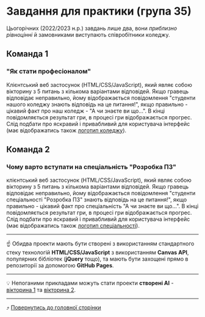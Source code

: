 # Завдання для практики (група 35)

Цьогорічних (2022/2023 н.р.) завдань лише два, вони *приблизно рівноцінні* й замовниками виступають співробітники коледжу. 

## Команда 1

### "Як стати професіоналом"

Клієнтський веб застосунок (HTML/CSS/JavaScript), який являє собою вікторину з 5 питань з кількома варіантами відповідей. 
Якщо гравець відповідає неправильно, йому відображається повідомлення "студенти нашого коледжу знають відповідь на це питання!", якщо правильно - 
цікавий факт про наш коледж - "А чи знаєте ви що...". 
В кінці повідомляється результат гри, в процесі гри відображається прогрес. 
Слід подбати про яскравий і привабливий для користувача інтерфейс (має відображатись також [логотип коледжу](https://lh5.googleusercontent.com/MzMPFtypggFreYwLUEFRovPJvkigTmBqCs5aIWxnATK1ibn9qQ_GAVf_oqfDsTBgKQyuHMPmo1k9fYep50xpog=w1280)).

## Команда 2

### Чому варто вступати на спеціальність "Розробка ПЗ"

клієнтський веб застосунок (HTML/CSS/JavaScript), який являє собою вікторину з 5 питань з кількома варіантами відповідей. 
Якщо гравець відповідає неправильно, йому відображається повідомлення "студенти спеціальності "Розробка ПЗ" знають відповідь на це питання!", якщо правильно - 
цікавий факт про спеціальність "А чи знаєте ви що...". 
В кінці повідомляється результат гри, в процесі гри відображається прогрес. 
Слід подбати про яскравий і привабливий для користувача інтерфейс (має відображатись також [логотип спеціальності](https://github.com/liketaurus/SE-practice-template/raw/main/docs/images/resources/SE-logo-transparent.png)).

---

☝️ Обидва проекти мають бути створені з використанням стандартного стеку технологій **HTML/CSS/JavaScript** з використанням **Canvas API**, популярних бібліотек (**jQuery** тощо), та мають бути захощені прямо в репозиторії за допомогою **GitHub Pages**.

---

💡 Непоганими прикладами можуть стати проекти **створені AI** - [вікторина 1](https://liketaurus.github.io/AI-experiments/solutions/trivia%28Codex%29/) та [вікторина 2](https://liketaurus.github.io/AI-experiments/solutions/trivia%28GPT%29/).

---

⤴️ [Повернутись до головної сторінки](index.md)
